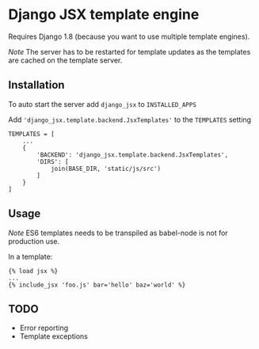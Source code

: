 # Django JSX template engine

Requires Django 1.8 (because you want to use multiple template engines).

*Note* The server has to be restarted for template updates as the templates are cached on the template server.

## Installation

To auto start the server add `django_jsx` to `INSTALLED_APPS`

Add `'django_jsx.template.backend.JsxTemplates'` to the `TEMPLATES` setting

    TEMPLATES = [
        ...
        {
            'BACKEND': 'django_jsx.template.backend.JsxTemplates',
            'DIRS': [
                join(BASE_DIR, 'static/js/src')
            ]
        }
    ]
    

## Usage

*Note* ES6 templates needs to be transpiled as babel-node is not for production use.


In a template:

    {% load jsx %}
    ...
    {% include_jsx 'foo.js' bar='hello' baz='world' %}


## TODO

*  Error reporting
*  Template exceptions

